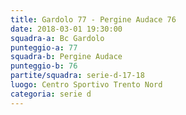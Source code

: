 ```yaml
---
title: Gardolo 77 - Pergine Audace 76
date: 2018-03-01 19:30:00
squadra-a: Bc Gardolo
punteggio-a: 77
squadra-b: Pergine Audace
punteggio-b: 76
partite/squadra: serie-d-17-18
luogo: Centro Sportivo Trento Nord
categoria: serie d
---
```

